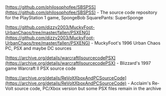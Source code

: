 [https://github.com/philosophofee/SBSPSS](https://github.com/philosophofee/SBSPSS) -  The source code repository for the PlayStation 1 game, SpongeBob SquarePants: SuperSponge

[https://github.com/dizzy2003/MuckyFoot-UrbanChaos/tree/master/fallen/PSXENG](https://github.com/dizzy2003/MuckyFoot-UrbanChaos/tree/master/fallen/PSXENG) - MuckyFoot's 1996 Urban Chaos PC, PSX and maybe DC sources

[https://archive.org/details/warcraftIIsourcecodePSX](https://archive.org/details/warcraftIIsourcecodePSX) - Blizzard's 1997 game Warcraft II PSX source code

[https://archive.org/details/ReVoltXboxAndPCSourceCode](https://archive.org/details/ReVoltXboxAndPCSourceCode) - Acclaim's Re-Volt source code, PC/Xbox version but some PSX files remain in the archive
